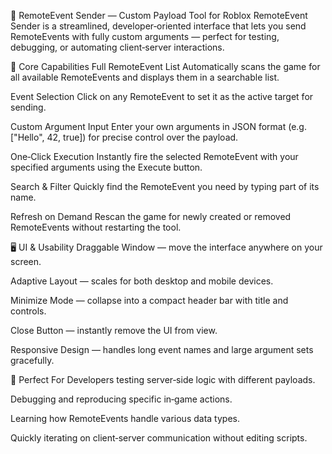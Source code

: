 🚀 RemoteEvent Sender — Custom Payload Tool for Roblox
RemoteEvent Sender is a streamlined, developer‑oriented interface that lets you send RemoteEvents with fully custom arguments — perfect for testing, debugging, or automating client‑server interactions.

🔧 Core Capabilities
Full RemoteEvent List Automatically scans the game for all available RemoteEvents and displays them in a searchable list.

Event Selection Click on any RemoteEvent to set it as the active target for sending.

Custom Argument Input Enter your own arguments in JSON format (e.g. ["Hello", 42, true]) for precise control over the payload.

One‑Click Execution Instantly fire the selected RemoteEvent with your specified arguments using the Execute button.

Search & Filter Quickly find the RemoteEvent you need by typing part of its name.

Refresh on Demand Rescan the game for newly created or removed RemoteEvents without restarting the tool.

🖥️ UI & Usability
Draggable Window — move the interface anywhere on your screen.

Adaptive Layout — scales for both desktop and mobile devices.

Minimize Mode — collapse into a compact header bar with title and controls.

Close Button — instantly remove the UI from view.

Responsive Design — handles long event names and large argument sets gracefully.

🎯 Perfect For
Developers testing server‑side logic with different payloads.

Debugging and reproducing specific in‑game actions.

Learning how RemoteEvents handle various data types.

Quickly iterating on client‑server communication without editing scripts.
